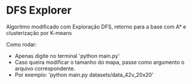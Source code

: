 # DFS Explorer
Algoritmo modificado com Exploração DFS, retorno para a base com A* e clusterização por K-means

Como rodar:
- Apenas digite no terminal 'python main.py'
- Caso queira modificar o tamanho do mapa, passe como argumento o arquivo correspondente. 
- Por exemplo: 'python main.py datasets/data_42v_20x20'
         
